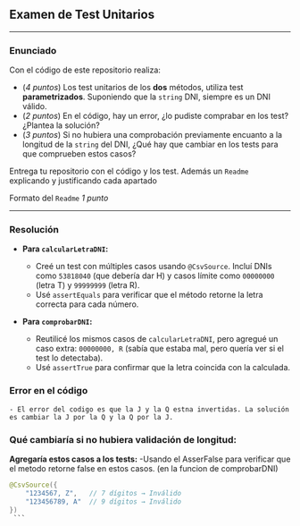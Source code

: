 ## Examen de Test Unitarios

---

### Enunciado

Con el código de este repositorio realiza:

- (*4 puntos*) Los test unitarios de los **dos** métodos, utiliza test **parametrizados**. Suponiendo que la `string` DNI, siempre es un DNI válido.
- (*2 puntos*) En el código, hay un error, ¿lo pudiste comprabar en los test? ¿Plantea la solución?
- (*3 puntos*) Si no hubiera una comprobación previamente encuanto a la longitud de la `string` del DNI, ¿Qué hay que cambiar en los tests para que comprueben estos casos?

Entrega tu repositorio con el código y los test. Además un `Readme` explicando y justificando cada apartado

Formato del `Readme` *1 punto*

---

### Resolución

- **Para `calcularLetraDNI`:**
    - Creé un test con múltiples casos usando `@CsvSource`. Incluí DNIs como `53818040` (que debería dar H) y casos límite como `00000000` (letra T) y `99999999` (letra R).
    - Usé `assertEquals` para verificar que el método retorne la letra correcta para cada número.

- **Para `comprobarDNI`:**
    - Reutilicé los mismos casos de `calcularLetraDNI`, pero agregué un caso extra: `00000000, R` (sabía que estaba mal, pero quería ver si el test lo detectaba).
    - Usé `assertTrue` para confirmar que la letra coincida con la calculada.  
### Error en el código

    - El error del codigo es que la J y la Q estna invertidas. La solución es cambiar la J por la Q y la Q por la J.

### Qué cambiaría si no hubiera validación de longitud:
**Agregaría estos casos a los tests:**
    -Usando el AsserFalse para verificar que el metodo retorne false en estos casos. (en la funcion de comprobarDNI)
   ```java
   @CsvSource({
       "1234567, Z",   // 7 dígitos → Inválido
       "123456789, A"  // 9 dígitos → Inválido
   })
    ```
   
    
